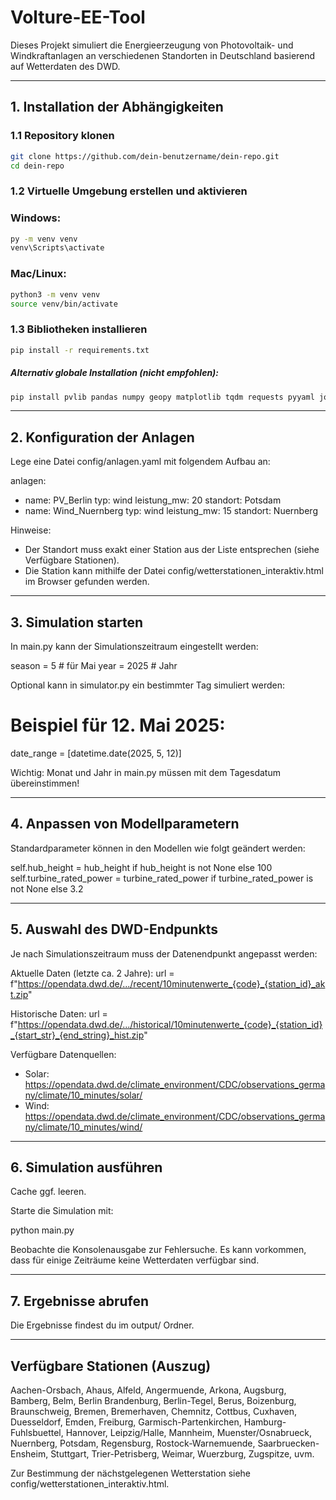 # Volture-EE-Tool

Dieses Projekt simuliert die Energieerzeugung von Photovoltaik- und Windkraftanlagen an verschiedenen Standorten in Deutschland basierend auf Wetterdaten des DWD.

---

## 1. Installation der Abhängigkeiten

### 1.1 Repository klonen

```bash
git clone https://github.com/dein-benutzername/dein-repo.git
cd dein-repo
```

### 1.2 Virtuelle Umgebung erstellen und aktivieren

### Windows:
```bash
py -m venv venv
venv\Scripts\activate
```

### Mac/Linux:
```bash
python3 -m venv venv
source venv/bin/activate
```

### 1.3 Bibliotheken installieren

```bash
pip install -r requirements.txt
```
##### Alternativ globale Installation (nicht empfohlen):

```bash
pip install pvlib pandas numpy geopy matplotlib tqdm requests pyyaml joblib
```
---

## 2. Konfiguration der Anlagen

Lege eine Datei config/anlagen.yaml mit folgendem Aufbau an:

anlagen:
  - name: PV_Berlin
    typ: wind
    leistung_mw: 20
    standort: Potsdam
  - name: Wind_Nuernberg
    typ: wind
    leistung_mw: 15
    standort: Nuernberg

Hinweise:
- Der Standort muss exakt einer Station aus der Liste entsprechen (siehe Verfügbare Stationen).
- Die Station kann mithilfe der Datei config/wetterstationen_interaktiv.html im Browser gefunden werden.

---

## 3. Simulation starten

In main.py kann der Simulationszeitraum eingestellt werden:

season = 5  # für Mai
year = 2025  # Jahr

Optional kann in simulator.py ein bestimmter Tag simuliert werden:

# Beispiel für 12. Mai 2025:
date_range = [datetime.date(2025, 5, 12)]

Wichtig: Monat und Jahr in main.py müssen mit dem Tagesdatum übereinstimmen!

---

## 4. Anpassen von Modellparametern

Standardparameter können in den Modellen wie folgt geändert werden:

self.hub_height = hub_height if hub_height is not None else 100
self.turbine_rated_power = turbine_rated_power if turbine_rated_power is not None else 3.2

---

## 5. Auswahl des DWD-Endpunkts

Je nach Simulationszeitraum muss der Datenendpunkt angepasst werden:

Aktuelle Daten (letzte ca. 2 Jahre):
url = f"https://opendata.dwd.de/.../recent/10minutenwerte_{code}_{station_id}_akt.zip"

Historische Daten:
url = f"https://opendata.dwd.de/.../historical/10minutenwerte_{code}_{station_id}_{start_str}_{end_string}_hist.zip"

Verfügbare Datenquellen:
- Solar: https://opendata.dwd.de/climate_environment/CDC/observations_germany/climate/10_minutes/solar/
- Wind: https://opendata.dwd.de/climate_environment/CDC/observations_germany/climate/10_minutes/wind/

---

## 6. Simulation ausführen

Cache ggf. leeren.

Starte die Simulation mit:

python main.py

Beobachte die Konsolenausgabe zur Fehlersuche. Es kann vorkommen, dass für einige Zeiträume keine Wetterdaten verfügbar sind.

---

## 7. Ergebnisse abrufen

Die Ergebnisse findest du im output/ Ordner.

---

## Verfügbare Stationen (Auszug)

Aachen-Orsbach, Ahaus, Alfeld, Angermuende, Arkona, Augsburg, Bamberg, Belm, Berlin Brandenburg, Berlin-Tegel, Berus, Boizenburg, Braunschweig, Bremen, Bremerhaven, Chemnitz, Cottbus, Cuxhaven, Duesseldorf, Emden, Freiburg, Garmisch-Partenkirchen, Hamburg-Fuhlsbuettel, Hannover, Leipzig/Halle, Mannheim, Muenster/Osnabrueck, Nuernberg, Potsdam, Regensburg, Rostock-Warnemuende, Saarbruecken-Ensheim, Stuttgart, Trier-Petrisberg, Weimar, Wuerzburg, Zugspitze, uvm.

Zur Bestimmung der nächstgelegenen Wetterstation siehe config/wetterstationen_interaktiv.html.
